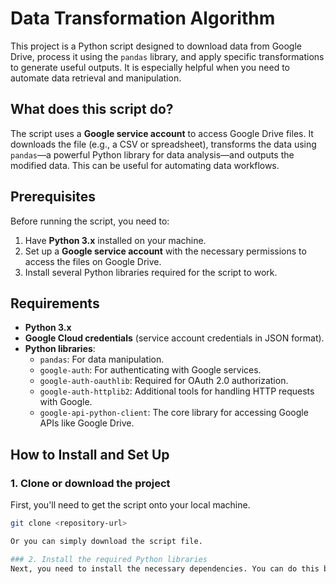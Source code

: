 # Data Transformation Algorithm

This project is a Python script designed to download data from Google Drive, process it using the `pandas` library, and apply specific transformations to generate useful outputs. It is especially helpful when you need to automate data retrieval and manipulation.

## What does this script do?

The script uses a **Google service account** to access Google Drive files. It downloads the file (e.g., a CSV or spreadsheet), transforms the data using `pandas`—a powerful Python library for data analysis—and outputs the modified data. This can be useful for automating data workflows.

## Prerequisites

Before running the script, you need to:

1. Have **Python 3.x** installed on your machine.
2. Set up a **Google service account** with the necessary permissions to access the files on Google Drive.
3. Install several Python libraries required for the script to work.

## Requirements

- **Python 3.x**
- **Google Cloud credentials** (service account credentials in JSON format).
- **Python libraries**:
  - `pandas`: For data manipulation.
  - `google-auth`: For authenticating with Google services.
  - `google-auth-oauthlib`: Required for OAuth 2.0 authorization.
  - `google-auth-httplib2`: Additional tools for handling HTTP requests with Google.
  - `google-api-python-client`: The core library for accessing Google APIs like Google Drive.

## How to Install and Set Up

### 1. Clone or download the project

First, you'll need to get the script onto your local machine.

```bash
git clone <repository-url>

Or you can simply download the script file.

### 2. Install the required Python libraries
Next, you need to install the necessary dependencies. You can do this by running the following command in your terminal or command prompt:
